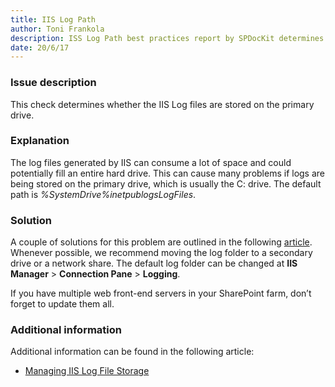 ```yaml
---
title: IIS Log Path
author: Toni Frankola
description: ISS Log Path best practices report by SPDocKit determines whether the IIS Log files are stored on the primary drive.
date: 20/6/17
---
```

### Issue description

This check determines whether the IIS Log files are stored on the primary drive.

### Explanation

The log files generated by IIS can consume a lot of space and could potentially fill an entire hard drive. This can cause many problems if logs are being stored on the primary drive, which is usually the C: drive. The default path is _%SystemDrive%inetpublogsLogFiles_.

### Solution

A couple of solutions for this problem are outlined in the following [article](http://www.iis.net/learn/manage/provisioning-and-managing-iis/managing-iis-log-file-storage). Whenever possible, we recommend moving the log folder to a secondary drive or a network share. The default log folder can be changed at **IIS Manager** > **Connection Pane** > **Logging**.

If you have multiple web front-end servers in your SharePoint farm, don’t forget to update them all.

### Additional information

Additional information can be found in the following article:

* [Managing IIS Log File Storage](https://docs.microsoft.com/en-us/iis/manage/provisioning-and-managing-iis/managing-iis-log-file-storage)
